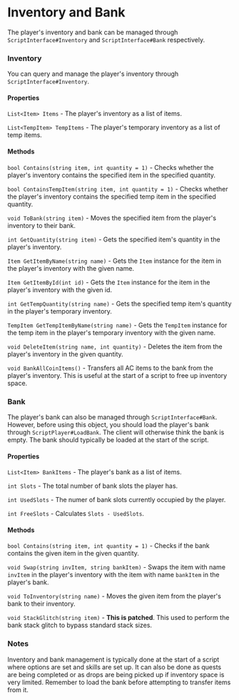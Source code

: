 Inventory and Bank
======

The player's inventory and bank can be managed through `ScriptInterface#Inventory` and `ScriptInterface#Bank` respectively.

### Inventory
You can query and manage the player's inventory through `ScriptInterface#Inventory`.

#### Properties
`List<Item> Items` - The player's inventory as a list of items.

`List<TempItem> TempItems` - The player's temporary inventory as a list of temp items.

#### Methods
`bool Contains(string item, int quantity = 1)` - Checks whether the player's inventory contains the specified item in the specified quantity.

`bool ContainsTempItem(string item, int quantity = 1)` - Checks whether the player's inventory contains the specified temp item in the specified quantity.

`void ToBank(string item)` - Moves the specified item from the player's inventory to their bank.

`int GetQuantity(string item)` - Gets the specified item's quantity in the player's inventory.

`Item GetItemByName(string name)` - Gets the `Item` instance for the item in the player's inventory with the given name.

`Item GetItemById(int id)` - Gets the `Item` instance for the item in the player's inventory with the given id.

`int GetTempQuantity(string name)` - Gets the specified temp item's quantity in the player's temporary inventory.

`TempItem GetTempItemByName(string name)` - Gets the `TempItem` instance for the temp item in the player's temporary inventory with the given name.

`void DeleteItem(string name, int quantity)` - Deletes the item from the player's inventory in the given quantity.

`void BankAllCoinItems()` - Transfers all AC items to the bank from the player's inventory. This is useful at the start of a script to free up inventory space.

### Bank
The player's bank can also be managed through `ScriptInterface#Bank`. However, before using this object, you should load the player's bank through `ScriptPlayer#LoadBank`. The client will otherwise think the bank is empty. The bank should typically be loaded at the start of the script.

#### Properties
`List<Item> BankItems` - The player's bank as a list of items.

`int Slots` - The total number of bank slots the player has.

`int UsedSlots` - The numer of bank slots currently occupied by the player.

`int FreeSlots` - Calculates `Slots - UsedSlots`.

#### Methods
`bool Contains(string item, int quantity = 1)` - Checks if the bank contains the given item in the given quantity.

`void Swap(string invItem, string bankItem)` - Swaps the item with name `invItem` in the player's inventory with the item with name `bankItem` in the player's bank.

`void ToInventory(string name)` - Moves the given item from the player's bank to their inventory.

`void StackGlitch(string item)` - **This is patched**. This used to perform the bank stack glitch to bypass standard stack sizes.

### Notes
Inventory and bank management is typically done at the start of a script where options are set and skills are set up. It can also be done as quests are being completed or as drops are being picked up if inventory space is very limited. Remember to load the bank before attempting to transfer items from it.
